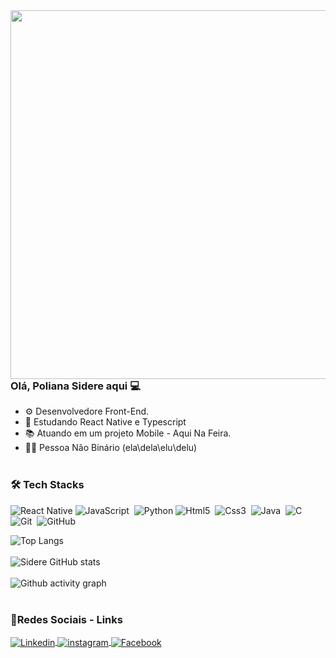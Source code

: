 <img align="right" height="590cm" src="https://raw.githubusercontent.com/gist/Sidere/14fdb63b6162373e20d8d99e9e7ce6aa/raw/b1bb0089ff0a1ec53755d0f113be080667c0d3e7/githubcard.svg"/>

### Olá, Poliana Sidere aqui 💻


- ⚙️ Desenvolvedore Front-End. 
- 🌱 Estudando React Native e Typescript
- 📚 Atuando em um projeto Mobile - Aqui Na Feira.
- 🧑‍💻 Pessoa Não Binário (ela\dela\elu\delu)
<br><br/> 

### 🛠️ Tech Stacks
![React Native](https://img.shields.io/badge/React_Native-20232A?style=for-the-badge&logo=react&logoColor=61DAFB)
![JavaScript](https://img.shields.io/badge/javascript-%23323330.svg?style=for-the-badge&logo=javascript&logoColor=%23F7DF1E)&nbsp;
![Python](https://img.shields.io/badge/python-3670A0?style=for-the-badge&logo=python&logoColor=ffdd54)
![Html5](https://img.shields.io/badge/HTML5-E34F26?style=for-the-badge&logo=html5&logoColor=white)&nbsp;
![Css3](https://img.shields.io/badge/CSS3-1572B6?style=for-the-badge&logo=css3&logoColor=white)&nbsp;
![Java](https://img.shields.io/badge/java-%23ED8B00.svg?style=for-the-badge&logo=java&logoColor=white)&nbsp;
![C](https://img.shields.io/badge/c-%2300599C.svg?style=for-the-badge&logo=c&logoColor=white)&nbsp;
![Git](https://img.shields.io/badge/git-%23F05033.svg?style=for-the-badge&logo=git&logoColor=white)&nbsp;
![GitHub](https://img.shields.io/badge/github-%23121011.svg?style=for-the-badge&logo=github&logoColor=white)&nbsp;

![Top Langs](https://github-readme-stats.vercel.app/api/top-langs/?username=Sidere&layout=compact&hide_border=true&title_color=00bfbf&text_color=00bfbf&bg_color=0d1117)
<br><br/> 
![Sidere GitHub stats](https://github-readme-stats.vercel.app/api?username=Sidere&show_icons=true&theme=merko)
<br><br/> 
![Github activity graph](https://github-readme-activity-graph.cyclic.app/graph?username=Sidere&theme=merko)
<br><br/> 

### 🔗Redes Sociais - Links

<p align="left" style"background:yellow">
<a href="https://www.linkedin.com/in/poliana-sidere" target"_blank">
  <img align="center" src="https://img.shields.io/badge/linkedin-%230077B5.svg?style=for-the-badge&logo=linkedin&logoColor=white" alt="Linkedin">
</a>
<a href="https://www.instagram.com/polisidere" target"_blank">
  <img align="center" src="https://img.shields.io/badge/Instagram-%23E4405F.svg?style=for-the-badge&logo=Instagram&logoColor=white" alt="instagram">
</a>
<a href="https://www.facebook.com/polianasidere" target"_blank">
  <img align="center" src="https://img.shields.io/badge/Facebook-%231877F2.svg?style=for-the-badge&logo=Facebook&logoColor=white" alt="Facebook">
</a>
